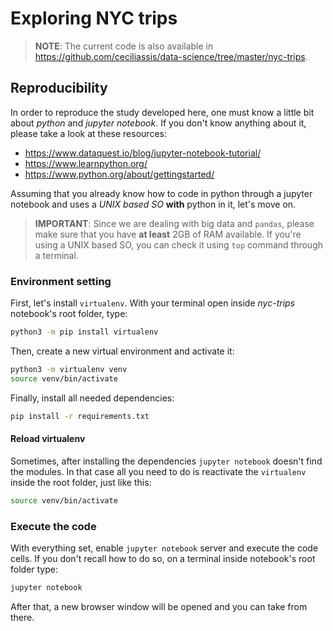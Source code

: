 # Exploring NYC trips
> **NOTE**: The current code is also available in https://github.com/ceciliassis/data-science/tree/master/nyc-trips.

## Reproducibility
In order to reproduce the study developed here, one must know a little bit about *python* and *jupyter notebook*. If you don't know anything about it, please take a look at these resources:

- https://www.dataquest.io/blog/jupyter-notebook-tutorial/
- https://www.learnpython.org/
- https://www.python.org/about/gettingstarted/

Assuming that you already know how to code in python through a jupyter notebook and uses a *UNIX based SO*  **with** python in it, let's move on.

> **IMPORTANT**: Since we are dealing with big data and `pandas`, please make sure that you have **at least** 2GB of RAM available. If you're using a UNIX based SO, you can check it using `top` command through a terminal.

### Environment setting
First, let's install `virtualenv`. With your terminal open inside _nyc-trips_ notebook's root folder, type:
```bash
python3 -m pip install virtualenv
```

Then, create a new virtual environment and activate it:
```bash
python3 -m virtualenv venv
source venv/bin/activate
```

Finally, install all needed dependencies:
```bash
pip install -r requirements.txt
```

#### Reload virtualenv
Sometimes, after installing the dependencies `jupyter notebook` doesn't find the modules. In that case all you need to do is reactivate the `virtualenv` inside the root folder, just like this:
```bash
source venv/bin/activate
```

### Execute the code
With everything set, enable `jupyter notebook` server and execute the code cells. If you don't recall how to do so, on a terminal inside notebook's root folder type:
```bash
jupyter notebook
```

After that, a new browser window will be opened and you can take from there.


